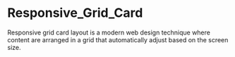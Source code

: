 # Responsive_Grid_Card
Responsive grid card layout is a modern web design technique where content are arranged in a grid that automatically adjust based on the screen size.
